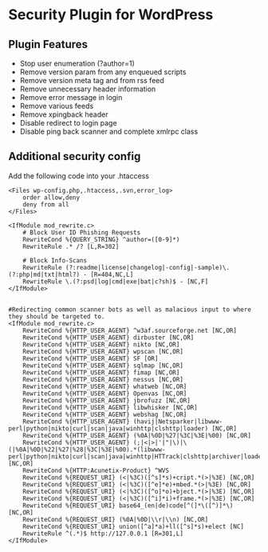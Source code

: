 # Security Plugin for WordPress

## Plugin Features
* Stop user enumeration (?author=1)
* Remove version param from any enqueued scripts
* Remove version meta tag and from rss feed
* Remove unnecessary header information
* Remove error message in login
* Remove various feeds
* Remove xpingback header
* Disable redirect to login page
* Disable ping back scanner and complete xmlrpc class

## Additional security config
Add the following code into your .htaccess

```apacheconf
<Files wp-config.php,.htaccess,.svn,error_log>
	order allow,deny
	deny from all
</Files>

<IfModule mod_rewrite.c>
	# Block User ID Phishing Requests
	RewriteCond %{QUERY_STRING} ^author=([0-9]*)
	RewriteRule .* /? [L,R=302]
	
	# Block Info-Scans
	RewriteRule (?:readme|license|changelog|-config|-sample)\.(?:php|md|txt|html?) - [R=404,NC,L]
	RewriteRule \.(?:psd|log|cmd|exe|bat|c?sh)$ - [NC,F]
</IfModule>


#Redirecting common scanner bots as well as malacious input to where they should be targeted to.
<IfModule mod_rewrite.c>
	RewriteCond %{HTTP_USER_AGENT} ^w3af.sourceforge.net [NC,OR]
	RewriteCond %{HTTP_USER_AGENT} dirbuster [NC,OR]
	RewriteCond %{HTTP_USER_AGENT} nikto [NC,OR]
	RewriteCond %{HTTP_USER_AGENT} wpscan [NC,OR]
	RewriteCond %{HTTP_USER_AGENT} SF [OR]
	RewriteCond %{HTTP_USER_AGENT} sqlmap [NC,OR]
	RewriteCond %{HTTP_USER_AGENT} fimap [NC,OR]
	RewriteCond %{HTTP_USER_AGENT} nessus [NC,OR]
	RewriteCond %{HTTP_USER_AGENT} whatweb [NC,OR]
	RewriteCond %{HTTP_USER_AGENT} Openvas [NC,OR]
	RewriteCond %{HTTP_USER_AGENT} jbrofuzz [NC,OR]
	RewriteCond %{HTTP_USER_AGENT} libwhisker [NC,OR]
	RewriteCond %{HTTP_USER_AGENT} webshag [NC,OR]
	RewriteCond %{HTTP_USER_AGENT} (havij|Netsparker|libwww-perl|python|nikto|curl|scan|java|winhttp|clshttp|loader) [NC,OR]
	RewriteCond %{HTTP_USER_AGENT} (%0A|%0D|%27|%3C|%3E|%00) [NC,OR]
	RewriteCond %{HTTP_USER_AGENT} (;|<|>|'|"|\)|\(|%0A|%0D|%22|%27|%28|%3C|%3E|%00).*(libwww-perl|python|nikto|curl|scan|java|winhttp|HTTrack|clshttp|archiver|loader|email|harvest|extract|grab|miner) [NC,OR]
	RewriteCond %{HTTP:Acunetix-Product} ^WVS
	RewriteCond %{REQUEST_URI} (<|%3C)([^s]*s)+cript.*(>|%3E) [NC,OR]
	RewriteCond %{REQUEST_URI} (<|%3C)([^e]*e)+mbed.*(>|%3E) [NC,OR]
	RewriteCond %{REQUEST_URI} (<|%3C)([^o]*o)+bject.*(>|%3E) [NC,OR]
	RewriteCond %{REQUEST_URI} (<|%3C)([^i]*i)+frame.*(>|%3E) [NC,OR]
	RewriteCond %{REQUEST_URI} base64_(en|de)code[^(]*\([^)]*\) [NC,OR]
	RewriteCond %{REQUEST_URI} (%0A|%0D|\\r|\\n) [NC,OR]
	RewriteCond %{REQUEST_URI} union([^a]*a)+ll([^s]*s)+elect [NC]
	RewriteRule ^(.*)$ http://127.0.0.1 [R=301,L]
</IfModule>

